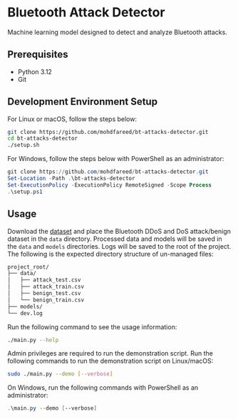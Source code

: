 # Bluetooth Attack Detector

Machine learning model designed to detect and analyze Bluetooth attacks.

## Prerequisites

- Python 3.12
- Git

## Development Environment Setup

For Linux or macOS, follow the steps below:

```sh
git clone https://github.com/mohdfareed/bt-attacks-detector.git
cd bt-attacks-detector
./setup.sh
```

For Windows, follow the steps below with PowerShell as an administrator:

```ps1
git clone https://github.com/mohdfareed/bt-attacks-detector.git
Set-Location -Path .\bt-attacks-detector
Set-ExecutionPolicy -ExecutionPolicy RemoteSigned -Scope Process
.\setup.ps1
```

## Usage

Download the [dataset](https://www.unb.ca/cic/datasets/iomt-dataset-2024.html)
and place the Bluetooth DDoS and DoS attack/benign dataset in the `data`
directory. Processed data and models will be saved in the `data` and `models`
directories. Logs will be saved to the root of the project. The following is
the expected directory structure of un-managed files:


```txt
project_root/
├── data/
│   ├── attack_test.csv
│   ├── attack_train.csv
│   ├── benign_test.csv
│   └── benign_train.csv
├── models/
└── dev.log
```

Run the following command to see the usage information:

```sh
./main.py --help
```

Admin privileges are required to run the demonstration script. Run the
following commands to run the demonstration script on Linux/macOS:

```sh
sudo ./main.py --demo [--verbose]
```

On Windows, run the following commands with PowerShell as an administrator:

```ps1
.\main.py --demo [--verbose]
```
